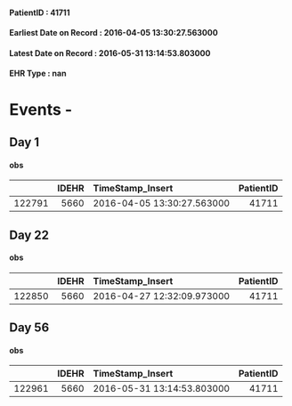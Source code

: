 
#### PatientID : 41711
#### Earliest Date on Record : 2016-04-05 13:30:27.563000
#### Latest Date on Record : 2016-05-31 13:14:53.803000
#### EHR Type : nan

# Events - 

## Day 1

#### obs
|        |   IDEHR | TimeStamp_Insert           |   PatientID |
|-------:|--------:|:---------------------------|------------:|
| 122791 |    5660 | 2016-04-05 13:30:27.563000 |       41711 |


## Day 22

#### obs
|        |   IDEHR | TimeStamp_Insert           |   PatientID |
|-------:|--------:|:---------------------------|------------:|
| 122850 |    5660 | 2016-04-27 12:32:09.973000 |       41711 |


## Day 56

#### obs
|        |   IDEHR | TimeStamp_Insert           |   PatientID |
|-------:|--------:|:---------------------------|------------:|
| 122961 |    5660 | 2016-05-31 13:14:53.803000 |       41711 |


